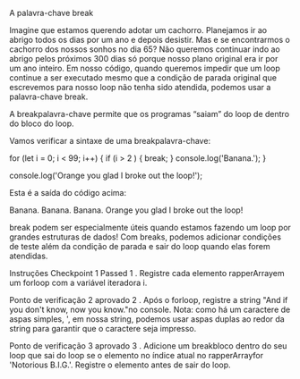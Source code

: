 A palavra-chave break

Imagine que estamos querendo adotar um cachorro. Planejamos ir ao abrigo todos os dias por um ano e depois desistir. Mas e se encontrarmos o cachorro dos nossos sonhos no dia 65? Não queremos continuar indo ao abrigo pelos próximos 300 dias só porque nosso plano original era ir por um ano inteiro. Em nosso código, quando queremos impedir que um loop continue a ser executado mesmo que a condição de parada original que escrevemos para nosso loop não tenha sido atendida, podemos usar a palavra-chave break.

A breakpalavra-chave permite que os programas “saiam” do loop de dentro do bloco do loop.

Vamos verificar a sintaxe de uma breakpalavra-chave:

for (let i = 0; i < 99; i++) {
  if (i > 2 ) {
     break;
  }
  console.log('Banana.');
}

console.log('Orange you glad I broke out the loop!');

Esta é a saída do código acima:

Banana.
Banana.
Banana.
Orange you glad I broke out the loop!

break podem ser especialmente úteis quando estamos fazendo um loop por grandes estruturas de dados! Com breaks, podemos adicionar condições de teste além da condição de parada e sair do loop quando elas forem atendidas.

Instruções
Checkpoint 1 Passed
1 .
Registre cada elemento rapperArrayem um forloop com a variável iteradora i.

Ponto de verificação 2 aprovado
2 .
Após o forloop, registre a string "And if you don't know, now you know."no console. Nota: como há um caractere de aspas simples, ', em nossa string, podemos usar aspas duplas ao redor da string para garantir que o caractere seja impresso.

Ponto de verificação 3 aprovado
3 .
Adicione um breakbloco dentro do seu loop que sai do loop se o elemento no índice atual no rapperArrayfor 'Notorious B.I.G.'.
Registre o elemento antes de sair do loop.